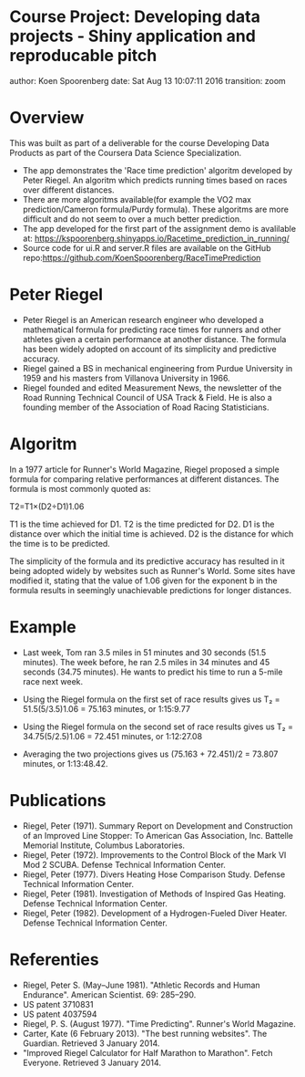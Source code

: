 Course Project: Developing data projects - Shiny application and reproducable pitch
========================================================
author: Koen Spoorenberg
date: Sat Aug 13 10:07:11 2016
transition: zoom

Overview
========================================================
This was built as part of a deliverable for the course Developing Data Products as part of the Coursera Data Science Specialization.
- The app demonstrates the 'Race time prediction' algoritm developed by Peter Riegel. An algoritm which predicts running times based on races over different distances.
- There are more algoritms available(for example the VO2 max prediction/Cameron formula/Purdy formula). These algoritms are more difficult and do not seem to over a much better prediction.
- The app developed for the first part of the assignment demo is avalilable at: https://kspoorenberg.shinyapps.io/Racetime_prediction_in_running/
- Source code for ui.R and server.R files are available on the GitHub repo:https://github.com/KoenSpoorenberg/RaceTimePrediction


Peter Riegel
========================================================
- Peter Riegel is an American research engineer who developed a mathematical formula for predicting race times for runners and other athletes given a certain performance at another distance. The formula has been widely adopted on account of its simplicity and predictive accuracy.
- Riegel gained a BS in mechanical engineering from Purdue University in 1959 and his masters from Villanova University in 1966.
- Riegel founded and edited Measurement News, the newsletter of the Road Running Technical Council of USA Track & Field. He is also a founding member of the Association of Road Racing Statisticians.

Algoritm
========================================================
In a 1977 article for Runner's World Magazine, Riegel proposed a simple formula for comparing relative performances at different distances. The formula is most commonly quoted as:

T2=T1×(D2÷D1)1.06

T1 is the time achieved for D1.
T2 is the time predicted for D2.
D1 is the distance over which the initial time is achieved.
D2 is the distance for which the time is to be predicted.

The simplicity of the formula and its predictive accuracy has resulted in it being adopted widely by websites such as Runner's World. Some sites have modified it, stating that the value of 1.06 given for the exponent b in the formula results in seemingly unachievable predictions for longer distances.

Example
========================================================

- Last week, Tom ran 3.5 miles in 51 minutes and 30 seconds (51.5 minutes). The week before, he ran 2.5 miles in 34 minutes and 45 seconds (34.75 minutes). He wants to predict his time to run a 5-mile race next week.

- Using the Riegel formula on the first set of race results gives us
T₂ = 51.5(5/3.5)1.06 = 75.163 minutes, or 1:15:9.77
- Using the Riegel formula on the second set of race results gives us
T₂ = 34.75(5/2.5)1.06 = 72.451 minutes, or 1:12:27.08
- Averaging the two projections gives us (75.163 + 72.451)/2 = 73.807 minutes, or 1:13:48.42.

Publications
========================================================
- Riegel, Peter (1971). Summary Report on Development and Construction of an Improved Line Stopper: To American Gas Association, Inc. Battelle Memorial Institute, Columbus Laboratories.
- Riegel, Peter (1972). Improvements to the Control Block of the Mark VI Mod 2 SCUBA. Defense Technical Information Center.
- Riegel, Peter (1977). Divers Heating Hose Comparison Study. Defense Technical Information Center.
- Riegel, Peter (1981). Investigation of Methods of Inspired Gas Heating. Defense Technical Information Center.
- Riegel, Peter (1982). Development of a Hydrogen-Fueled Diver Heater. Defense Technical Information Center.

Referenties
========================================================
- Riegel, Peter S. (May–June 1981). "Athletic Records and Human Endurance". American Scientist. 69: 285–290.
- US patent 3710831
- US patent 4037594
- Riegel, P. S. (August 1977). "Time Predicting". Runner's World Magazine.
- Carter, Kate (6 February 2013). "The best running websites". The Guardian. Retrieved 3 January 2014.
- "Improved Riegel Calculator for Half Marathon to Marathon". Fetch Everyone. Retrieved 3 January 2014.
